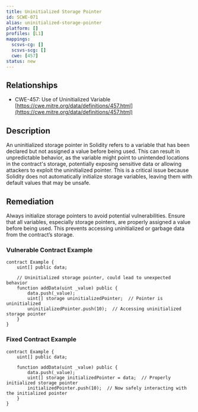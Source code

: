 ```yaml
---
title: Uninitialized Storage Pointer
id: SCWE-071
alias: uninitialized-storage-pointer
platform: []
profiles: [L1]
mappings:
  scsvs-cg: []
  scsvs-scg: []
  cwe: [457]
status: new
---
```


## Relationships  
- CWE-457: Use of Uninitialized Variable  
  [https://cwe.mitre.org/data/definitions/457.html](https://cwe.mitre.org/data/definitions/457.html)  

## Description
An uninitialized storage pointer in Solidity refers to a variable that has been declared but not assigned a value before being used. This can result in unpredictable behavior, as the variable might point to unintended locations in the contract's storage, potentially exposing sensitive data or allowing attackers to exploit the uninitialized pointer. This is a critical issue because Solidity does not automatically initialize storage variables, leaving them with default values that may be unsafe.

## Remediation
Always initialize storage pointers to avoid potential vulnerabilities. Ensure that all variables, especially storage pointers, are properly assigned a value before being used. This prevents accessing uninitialized or garbage data from the contract’s storage.

### Vulnerable Contract Example
```solidity
contract Example {
    uint[] public data;

    // Uninitialized storage pointer, could lead to unexpected behavior
    function addData(uint _value) public {
        data.push(_value);
        uint[] storage uninitializedPointer;  // Pointer is uninitialized
        uninitializedPointer.push(10);  // Accessing uninitialized storage pointer
    }
}
```

### Fixed Contract Example
```solidity
contract Example {
    uint[] public data;

    function addData(uint _value) public {
        data.push(_value);
        uint[] storage initializedPointer = data;  // Properly initialized storage pointer
        initializedPointer.push(10);  // Now safely interacting with the initialized pointer
    }
}
```